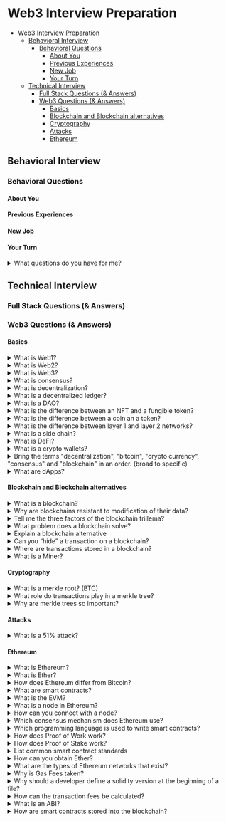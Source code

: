 # Web3 Interview Preparation

- [Web3 Interview Preparation](#web3-interview-preparation)
  - [Behavioral Interview](#behavioral-interview)
    - [Behavioral Questions](#behavioral-questions)
      - [About You](#about-you)
      - [Previous Experiences](#previous-experiences)
      - [New Job](#new-job)
      - [Your Turn](#your-turn)
  - [Technical Interview](#technical-interview)
    - [Full Stack Questions (& Answers)](#full-stack-questions--answers)
    - [Web3 Questions (& Answers)](#web3-questions--answers)
      - [Basics](#basics)
      - [Blockchain and Blockchain alternatives](#blockchain-and-blockchain-alternatives)
      - [Cryptography](#cryptography)
      - [Attacks](#attacks)
      - [Ethereum](#ethereum)

## Behavioral Interview

### Behavioral Questions

#### About You

#### Previous Experiences

#### New Job

#### Your Turn

<details>
  <summary>What questions do you have for me?</summary>
    <ul>
      <li>
        Do you pay salaries also in crypto?
      </li>
      <li>
        How often does the team meet on site?
      </li>
      <li>
        How many meetings do you have per week? How does an average day look like?
      </li>
      <li>
        How is the work/life balance?
      </li>
      <li>
        What does your dev cycle look like? Do you do waterfall/sprints/agile?
      </li>
      <li>
        Are rushes to deadlines common? Or is there flexibility?
      </li>
      <li>
        How are decisions made in your team?
      </li>
      <!-- <li>
        add question here
      </li> -->
    </ul>
</details>

## Technical Interview

### Full Stack Questions (& Answers)

### Web3 Questions (& Answers)

#### Basics

<details>
  <summary>What is Web1?</summary>
    <ul>
      <li>
        Web1 was the first phase of the internet. Most participants were consumers
        of content. It was all about serving static content instead of dynamic HTML.
      </li>
    </ul>
</details>
<details>
  <summary>What is Web2?</summary>
    <ul>
      <li>
        You can think of Web2 as the interactive and social web.
      </li>
    </ul>
</details>
<details>
  <summary>What is Web3?</summary>
    <ul>
      <li>
        I'd it call it the decentralized internet. It provides native built-in payments while still being self-governing
      </li>
    </ul>
</details>
<details>
  <summary>What is consensus?</summary>
    <ul>
      <li>
        Consensus is the agreement on what (usually transactions) has happened and what has not
      </li>
    </ul>
</details>
<details>
  <summary>What is decentralization?</summary>
    <ul>
      <li>
        Decentralisation is the opposite of centralisation and means that something like power, control or trust is not focused on just a few people, but is distributed among many or even all of them.
      </li>
    </ul>
</details>
<details>
  <summary>What is a decentralized ledger?</summary>
    <ul>
      <li>
        I would describe it as a database that gets save from a group of people and is updated in regular blocks of time
      </li>
    </ul>
</details>
<details>
  <summary>What is a DAO?</summary>
    <ul>
      <li>
        DAO is an acronym for Decentralized Autonomous Organization
      </li>
      <li>
        Is an organization that’s governed by code instead of leaders
      </li>
      <li>
        DAO in its simplest for can be described as a group chat with a shared bank account
      </li>
    </ul>
</details>
<details>
  <summary>What is the difference between an NFT and a fungible token?</summary>
    <ul>
      <li>
        NFTs are unique digital asset like artworks and collectibles. Non fungible tokens are not interchangeable
      </li>
      <li>
        FungibleTokens like Ether or Bitcoin on the other hand are divisible and replaceable
      </li>
    </ul>
</details>
<details>
  <summary>What is the difference between a coin an a token?</summary>
    <ul>
      <li>
        Sometimes people use the term "coin" and "token" interchangeably. However, there are very big differences between crypto coins and crypto tokens
      </li>
      <li>
        A digital coin is an asset that is native to its own blockchain. (BTC, ETH, ...)
      </li>
      <li>
        Tokens are created on existing blockchains (all ERC-20 tokens, ...)
      </li>
    </ul>
</details>
<details>
  <summary>What is the difference between layer 1 and layer 2 networks?</summary>
    <ul>
      <li>
        A layer 1 network describes the underlying "main" blockchain that is the ultimately source of truth and is responsible for the settlement of transactions
      </li>
      <li>
        Layer 2 networks extend the functionality of their layer 1 counterpart. For example increase the transaction speed or lower transaction costs. A layer-2 solution is not a blockchain! (e.g Arbitrum for Ethereum)
      </li>
      <li>
        Hint: Layer 1 solutions without scaling limitations usually don't need scaling solutions
      </li>
    </ul>
</details>
<details>
  <summary>What is a side chain?</summary>
    <ul>
      <li>
        A side chain is essentially just a blockchain that is linked to another main blockchain. (e.g Liquid Network for Bitcoin, Polygon for Ethereum)
      </li>
    </ul>
</details>
<details>
  <summary>What is DeFi?</summary>
    <ul>
      <li>
        DeFi is an acronym for decentralized finance
      </li>
      <li>
        It is an umbrella term for peer-to-peer financial services
      </li>
      <li>
        Typical services include earning interest, borrowing and lending crypto
      </li>
    </ul>
</details>
<details>
  <summary>What is a crypto wallets?</summary>
    <ul>
      <li>
        Crypto wallets store your private key and lets you allowing you to send and receive cryptocurrencies
      </li>
      <li>
        Crypto wallets technically don’t store your crypto! If you lose your private keys, you lose access to your money and not the money itself
      </li>
    </ul>
</details>
<details>
  <summary>Bring the terms "decentralization", "bitcoin", "crypto currency", "consensus" and "blockchain" in an order. (broad to specific)</summary>
    <ul>
      <li>
        Consensus -> decentralization -> blockchain -> crypto currency -> bitcoin
      </li>
    </ul>
</details>
<details>
  <summary>What are dApps?</summary>
    <ul>
      <li>
        Decentralized applications (dApps) are digital applications that exist and run on a peer to peer(P2P) network of computers instead of a single computer
      </li>
    </ul>
</details>

#### Blockchain and Blockchain alternatives

<details>
  <summary>What is a blockchain?</summary>
    <ul>
      <li>
        a blockchain is a digital file consisting of files that is consistently growing. all records are linked together using cryptography. blocks contain information about the block previous to it. For a blockchain to be decentralised it has to be distributed to group of people and it has to be updated in regular blocks of time
      </li>
      <li>
        blockchains are resistant to modification of their data
      </li>
    </ul>
</details>
<details>
  <summary>Why are blockchains resistant to modification of their data?</summary>
    <ul>
      <li>
        Because once recorded, the data in any given block cannot be altered retroactively without altering all subsequent blocks
      </li>
    </ul>
</details>
<details>
  <summary>Tell me the three factors of the blockchain trillema?</summary>
    <ul>
      <li>
        security, decentralization, and scalability -> you can only choose two!
      </li>
    </ul>
</details>
<details>
  <summary>What problem does a blockchain solve?</summary>
    <ul>
      <li>
        How can I save a digital information in a immutable way without a centralised authority
      </li>
    </ul>
</details>
<details>
  <summary>Explain a blockchain alternative</summary>
    <ul>
      <li>
       Directed Acyclic Graph (DAG), dag transaction are linked to one and another directly instead of being group and processed in blocks. This makes dags more scalable than blockchains in theory
      </li>
    </ul>
</details>
<details>
  <summary>Can you “hide” a transaction on a blockchain?</summary>
    <ul>
      <li>
        Transaction can't be hidden. All transactions are visible to everyone
      </li>
    </ul>
</details>
<details>
  <summary>Where are transactions stored in a blockchain?</summary>
    <ul>
      <li>
        In a blockchain, transactions are stored in a "block" of a public ledger
      </li>
    </ul>
</details>
<details>
  <summary>What is a Miner?</summary>
    <ul>
      <li>
       Miners are nodes, who receive rewards for verifying transactions and marinating network integrity
      </li>
    </ul>
</details>

#### Cryptography

<details>
  <summary>What is a merkle root? (BTC)</summary>
    <ul>
      <li>
       The merkle root it the root hash of a merkle tree. The merkle root is put into the block header of a block
      </li>
    </ul>
</details>
<details>
  <summary>What role do transactions play in a merkle tree?</summary>
    <ul>
      <li>
        In a merkle tree, the the transaction hashes are considered the leaves. Each non-leaf node (branch) is a hash of its child hashes
      </li>
    </ul>
</details>
<details>
  <summary>Why are merkle trees so important?</summary>
    <ul>
      <li>
        If Bitcoin didn’t have Merkle Trees, every node on the network would need to maintain a full copy of every transaction that has ever happened on Bitcoin
      </li>
    </ul>
</details>

#### Attacks

<details>
  <summary>What is a 51% attack?</summary>
    <ul>
      <li>
        If the hacker is able to control 51% or more of the nodes, it will gain control over the entire network
      </li>
    </ul>
</details>

#### Ethereum

<details>
  <summary>What is Ethereum?</summary>
    <ul>
      <li>
        Ethereum is a decentralized, open-source blockchain with smart contract functionality.
      </li>
    </ul>
</details>
<details>
  <summary>What is Ether?</summary>
    <ul>
      <li>
        Ether is Ethereum’s native cryptocurrency for the Ethereum platform
      </li>
    </ul>
</details>
<details>
  <summary>How does Ethereum differ from Bitcoin?</summary>
    <ul>
      <li>
        Ethereum utilizes blockchain technology not only for maintaining a decentralized payment network but also for storing computer code that can be used to power tamper-proof decentralized financial contracts and applications
      </li>
    </ul>
</details>
<details>
  <summary>What are smart contracts?</summary>
    <ul>
      <li>
        Smart contract are computer code that when deployed onto the Ethereum platform run when predetermined conditions are met. The code can not be updated or deleted once deployed
      </li>
    </ul>
</details>
<details>
  <summary>What is the EVM?</summary>
    <ul>
      <li>
        EVM is an acronym for Ethereum Virtual Machine
      </li>
      <li>
        EVM acts like a global computer that lends its accumulated computing power to developers
      </li>
      <li>
        The EVM can be accessed from anywhere in the world through participating Ethereum nodes
      </li>
    </ul>
</details>
<details>
  <summary>What is a node in Ethereum?</summary>
    <ul>
      <li>
        A node is a computer connected to the network, which is responsible for processing transactions
      </li>
    </ul>
</details>
<details>
  <summary>How can you connect with a node?</summary>
    <ul>
      <li>
        You can connect to a node by WS-RPC, JSON-RPC, and IPC-RPC
      </li>
    </ul>
</details>
<details>
  <summary>Which consensus mechanism does Ethereum use?</summary>
    <ul>
      <li>
        Ethereum currently uses proof of Work but plans to use proof of stake in Ethereum 2.0
      </li>
    </ul>
</details>
<details>
  <summary>Which programming language is used to write smart contracts?</summary>
    <ul>
      <li>
        Solidity is the primary programming language used for writing smart contracts and dApps
      </li>
    </ul>
</details>
<details>
  <summary>How does Proof of Work work?</summary>
    <ul>
      <li>
        The central principle behind PoW consensus is to solve a complex mathematical problem. The first miner to find the right solution, advertise it to the whole network, and receive a reward in cryptocurrency provided by the protocol
      </li>
      <li>
        The disadvantage is that it requires a lot of computational power
      </li>
    </ul>
</details>
<details>
  <summary>How does Proof of Stake work?</summary>
    <ul>
      <li>
        It is a cryptocurrency consensus mechanism
      </li>
      <li>
        Proof of Stake tries to deal with the main drawback of PoW
      </li>
      <li>
        The central principle behind PoS consensus is that cryptocurrency owners can stake their crypto. From this so called "validators" one then is selected randomly to "mint" a new block. The more coins a person stakes, the higher is the chance to be selected
      </li>
    </ul>
</details>
<details>
  <summary>List common smart contract standards</summary>
    <ul>
      <li>
        ERC-20: Token Standard
      </li>
      <li>
        ERC-165: A standard to publish and detect what interfaces a smart contract implements.
      </li>
      <li>
        ERC-721: Non-fungible token standard
      </li>
      <li>
        ERC-1155: Multi-token standard
      </li>
    </ul>
</details>
<details>
  <summary>How can you obtain Ether?</summary>
    <ul>
      <li>
        Ethers can be obtained by mining or by trading Ethers with other cryptocurrencies
      </li>
    </ul>
</details>
<details>
  <summary>What are the types of Ethereum networks that exist?</summary>
    <ul>
      <li>
        Mainnet
      </li>
      <li>
        Testnets: Ropsten, Goerli, Kovan, Rinkeby
      </li>
      <li>
        Local networks
      </li>
    </ul>
</details>
<details>
  <summary>Why is Gas Fees taken?</summary>
    <ul>
      <li>
        The creation of consensus in a decentralised system must cost something, because it motivates all participants to save the optimal reality
      </li>
    </ul>
</details>
<details>
  <summary>Why should a developer define a solidity version at the beginning of a file?</summary>
    <ul>
      <li>
        It reduces incompatibility glitches that can occur while compiling with another version
      </li>
    </ul>
</details>
<details>
  <summary>How can the transaction fees be calculated?</summary>
    <ul>
      <li>
        Gas Limit \* Gas Price (Wei)
      </li>
    </ul>
</details>
<details>
  <summary>What is an ABI?</summary>
    <ul>
      <li>
        ABI is an acronym for Application Binary Interface
      </li>
      <li>
        The ABI is needed to access the bytecode (contracts are stored as bytecode on the blockchain)
      </li>
      <li>
        The ABI defines which function you can invoke
      </li>
      <li>
        It can be generated from your smart contract
      </li>
    </ul>
</details>
<details>
  <summary>How are smart contracts stored into the blockchain?</summary>
    <ul>
      <li>
        They are stored as bytecode (=binary data) under a specific address also known as contract address
      </li>
    </ul>
</details>
